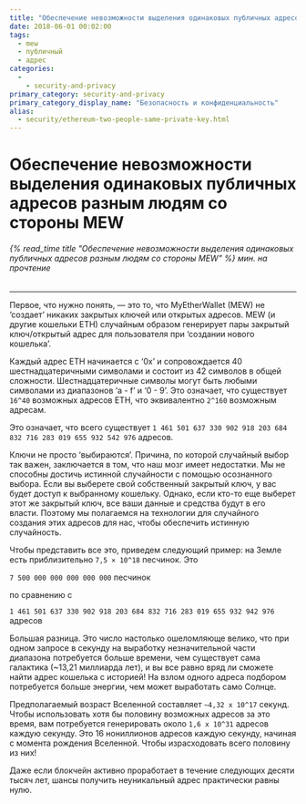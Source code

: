 ```yaml
---
title: "Обеспечение невозможности выделения одинаковых публичных адресов разным людям со стороны MEW"
date: 2018-06-01 00:02:00
tags:
  - mew
  - публичный
  - адрес
categories:
  - 
    - security-and-privacy
primary_category: security-and-privacy
primary_category_display_name: "Безопасность и конфиденциальность"
alias:
  - security/ethereum-two-people-same-private-key.html
---
```


# **Обеспечение невозможности выделения одинаковых публичных адресов разным людям со стороны MEW**

###### {% read_time title "Обеспечение невозможности выделения одинаковых публичных адресов разным людям со стороны MEW" %} мин. на прочтение

* * *

Первое, что нужно понять, — это то, что MyEtherWallet (MEW) не ‘создает’ никаких закрытых ключей или открытых адресов. MEW (и другие кошельки ETH) случайным образом генерирует пары закрытый ключ/открытый адрес для пользователя при ‘создании нового кошелька’.

Каждый адрес ETH начинается с ‘0x’ и сопровождается 40 шестнадцатеричными символами и состоит из 42 символов в общей сложности. Шестнадцатеричные символы могут быть любыми символами из диапазонов ‘a - f’ и ‘0 - 9’. Это означает, что существует `16^40` возможных адресов ETH, что эквивалентно `2^160` возможным адресам.

Это означает, что всего существует `1 461 501 637 330 902 918 203 684 832 716 283 019 655 932 542 976` адресов.

Ключи не просто ‘выбираются’. Причина, по которой случайный выбор так важен, заключается в том, что наш мозг имеет недостатки. Мы не способны достичь истинной случайности с помощью осознанного выбора. Если вы выберете свой собственный закрытый ключ, у вас будет доступ к выбранному кошельку. Однако, если кто-то еще выберет этот же закрытый ключ, все ваши данные и средства будут в его власти. Поэтому мы полагаемся на технологии для случайного создания этих адресов для нас, чтобы обеспечить истинную случайность.

Чтобы представить все это, приведем следующий пример: на Земле есть приблизительно `7,5 × 10^18` песчинок. Это

`7 500 000 000 000 000 000` песчинок

по сравнению с

`1 461 501 637 330 902 918 203 684 832 716 283 019 655 932 942 976` адресов

Большая разница. Это число настолько ошеломляюще велико, что при одном запросе в секунду на выработку незначительной части диапазона потребуется больше времени, чем существует сама галактика (~13,21 миллиарда лет), и вы все равно вряд ли сможете найти адрес кошелька с историей! На взлом одного адреса подбором потребуется больше энергии, чем может выработать само Солнце.

Предполагаемый возраст Вселенной составляет `~4,32 х 10^17` секунд. Чтобы использовать хотя бы половину возможных адресов за это время, вам потребуется генерировать около `1,6 x 10^31` адресов каждую секунду. Это 16 нониллионов адресов каждую секунду, начиная с момента рождения Вселенной. Чтобы израсходовать всего половину из них!

Даже если блокчейн активно проработает в течение следующих десяти тысяч лет, шансы получить неуникальный адрес практически равны нулю.